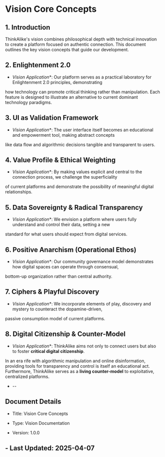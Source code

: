 # Vision Core Concepts

## 1. Introduction

ThinkAlike's vision combines philosophical depth with technical innovation to create a platform focused on authentic
connection. This document outlines the key vision concepts that guide our development.

## 2. Enlightenment 2.0

* *Vision Application**: Our platform serves as a practical laboratory for Enlightenment 2.0 principles, demonstrating

how technology can promote critical thinking rather than manipulation. Each feature is designed to illustrate an
alternative to current dominant technology paradigms.

## 3. UI as Validation Framework

* *Vision Application**: The user interface itself becomes an educational and empowerment tool, making abstract concepts

like data flow and algorithmic decisions tangible and transparent to users.

## 4. Value Profile & Ethical Weighting

* *Vision Application**: By making values explicit and central to the connection process, we challenge the superficiality

of current platforms and demonstrate the possibility of meaningful digital relationships.

## 5. Data Sovereignty & Radical Transparency

* *Vision Application**: We envision a platform where users fully understand and control their data, setting a new

standard for what users should expect from digital services.

## 6. Positive Anarchism (Operational Ethos)

* *Vision Application**: Our community governance model demonstrates how digital spaces can operate through consensual,

bottom-up organization rather than central authority.

## 7. Ciphers & Playful Discovery

* *Vision Application**: We incorporate elements of play, discovery and mystery to counteract the dopamine-driven,

passive consumption model of current platforms.

## 8. Digital Citizenship & Counter-Model

* *Vision Application**: ThinkAlike aims not only to connect users but also to foster **critical digital citizenship**.

In an era rife with algorithmic manipulation and online disinformation, providing tools for transparency and control is
itself an educational act. Furthermore, ThinkAlike serves as a **living counter-model** to exploitative, centralized
platforms.

* --

## Document Details

* Title: Vision Core Concepts

* Type: Vision Documentation

* Version: 1.0.0

## - Last Updated: 2025-04-07
